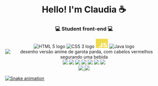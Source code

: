 <div align="center">
  <h1> Hello! I'm Claudia ☕ </h1> 
  <h3> 💻 Student front-end 💻 </h3> 
</div> 

<div align="center">

<img alt="HTML 5 logo" height="30" width="40" src="https://cdn.jsdelivr.net/gh/devicons/devicon/icons/html5/html5-original.svg">
<img alt="CSS 3 logo" height="30" width="40" src="https://cdn.jsdelivr.net/gh/devicons/devicon/icons/css3/css3-original.svg">
<img alt="Javascript logo" height="30" width="40" src="https://raw.githubusercontent.com/devicons/devicon/master/icons/javascript/javascript-plain.svg">
<img alt="Java logo" height="30" width="40" src="https://cdn.jsdelivr.net/gh/devicons/devicon/icons/java/java-plain.svg">

</div>


<div align="center">
  <img alt="desenho versão anime de garota parda, com cabelos vermelhos segurando uma bebida"  
  src="https://picrew.me/shareImg/org/202210/338224_tbAJPBs2.png"> 
</div> 


<div align="center"> 
  <a href="https://www.instagram.com/claudiadejesusdantascar/" target="_blank">
  <img src="https://img.shields.io/badge/-Instagram-%23E4405F?style=for-the-badge&logo=instagram&logoColor=white" target="_blank"></a>
  
  <a href="https://www.facebook.com/claudiadejesusdantas" target="_blank">
  <img src="https://img.shields.io/badge/Facebook-1877F2?style=for-the-badge&logo=facebook&logoColor=white" target="_blank"></a> 
 	
  <a href="https://www.twitch.tv/hashtagclaubr" target="_blank">
  <img src="https://img.shields.io/badge/Twitch-9146FF?style=for-the-badge&logo=twitch&logoColor=white" target="_blank"></a>
 
  <a href = "mailto:claudiadejesusdantas@gmail.com">
  <img src="https://img.shields.io/badge/-Gmail-%23333?style=for-the-badge&logo=gmail&logoColor=white" target="_blank"></a>
 
  <a href="https://www.linkedin.com/in/claudiadejesusdantas" target="_blank">
  <img src="https://img.shields.io/badge/-LinkedIn-%230077B5?style=for-the-badge&logo=linkedin&logoColor=white" target="_blank"></a> 

  <a href="https://codepen.io/claudiadejesusdantascar" target="_blank">
  <img src="https://img.shields.io/badge/Codepen-000000?style=for-the-badge&logo=codepen&logoColor=white" target="_blank"></a> 

  <a href="https://twitter.com/claudiadjdantas" target="_blank">
  <img src="https://img.shields.io/badge/Twitter-1DA1F2?style=for-the-badge&logo=twitter&logoColor=white" target="_blank"></a> 
 	 
</div>

<div align="center">
  <a href="https://github.com/claudiadejesusdantas">
  <img height="180em" src="https://github-readme-stats.vercel.app/api?username=claudiadejesusdantas&show_icons=true&theme=radical&include_all_commits=true&count_private=true"/>
  <img height="180em" src="https://github-readme-stats.vercel.app/api/top-langs/?username=claudiadejesusdantas&layout=compact&langs_count=7&theme=radical"/>
  
</div>


![Snake animation](https://github.com/claudiadejesusdantas/claudiadejesusdantas/blob/output/github-contribution-grid-snake.svg)

